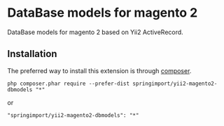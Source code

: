 DataBase models for magento 2
===================
DataBase models for magento 2 based on Yii2 ActiveRecord.

Installation
------------
The preferred way to install this extension is through [composer](http://getcomposer.org/download/).
```
php composer.phar require --prefer-dist springimport/yii2-magento2-dbmodels "*"
```
or
```
"springimport/yii2-magento2-dbmodels": "*"
```

